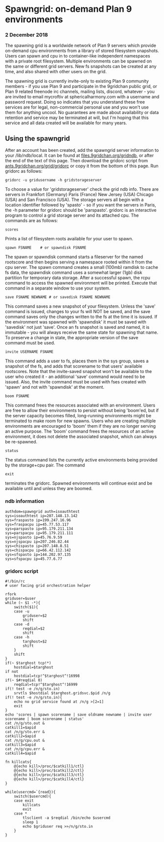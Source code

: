 # Spawngrid: on-demand Plan 9 environments

### 2 December 2018

The spawning grid is a worldwide network of Plan 9 servers which provide on-demand cpu environments from a library of stored filesystem snapshots. Users can spawn and cpu in to container-like independent namespaces with a private root filesystem. Multiple environments can be spawned on the same or different grid servers. New fs snapshots can be created at any time, and also shared with other users on the grid.

The spawning grid is currently invite-only to existing Plan 9 community members - if you use Plan 9 and participate in the 9gridchan public grid, or Plan 9 related freenode irc channels, mailing lists, discord, whatever - you are invited to email mycroftiv at sphericalharmony.com with a username and password request. Doing so indicates that you understand these free services are for legal, non-commercial personal use and you won't use them for anything uncool. No guarantees are made about availability or data retention and service may be terminated at will, but I'm hoping that this service and all data created will be available for many years.

## Using the spawngrid

After an account has been created, add the spawngrid server information to your /lib/ndb/local. It can be found at [files.9gridchan.org/gridndb](//files.9gridchan.org/gridndb), or after the end of the text of this page. Then download the gridorc script from [ants.9gridchan.org/grid/gridorc](//ants.9gridchan.org/grid/gridorc) or copy it from the bottom of this page. Run gridorc as follows:

	gridorc -u gridusername -h gridstorageserver

To choose a value for 'gridstorageserver' check the grid ndb info. There are servers in Frankfort (Germany) Paris (France) New Jersey (USA) Chicago (USA) and San Francisco (USA). The storage servers all begin with a location identifier followed by 'spasto' - so if you want the servers in Paris, the -h parameter for gridorc should be 'parspasto'. gridorc is an interactive program to control a grid storage server and its attached cpu. The commands are as follows:

	scores

Prints a list of filesystem roots available for your user to spawn.

	spawn FSNAME	# or spawndisk FSNAME

The spawn or spawndisk command starts a fileserver for the named rootscore and then begins serving a namespace rooted within it from the cpu server. The spawn command creates a small (100mb) ramdisk to cache fs data, the spawndisk command uses a somewhat larger (1gb) disk partition for temporary data storage. After a successful spawn, the rcpu command to access the spawned environment will be printed. Execute that command in a separate window to use your system.

	save FSNAME NEWNAME	# or savedisk FSNAME NEWNAME

This command saves a new snapshot of your filesystem. Unless the 'save' command is issued, changes to your fs will NOT be saved, and the save command saves only the changes written to the fs at the time it is issued. If the environment was spawned with 'spawndisk' it must be saved with 'savedisk' not just 'save'. Once an fs snapshot is saved and named, it is immutable - you will always receive the same state for spawning that name. To preserve a change in state, the appropriate version of the save command must be used.

	invite USERNAME FSNAME

This command adds a user to fs, places them in the sys group, saves a snapshot of the fs, and adds that scorename to that users' available rootscores. Note that the invite-saved snapshot won't be available to the user who created it - an additional 'save' command would need to be issued. Also, the invite command must be used with fses created with 'spawn' and not with 'spawndisk' at the moment.

	boom FSNAME

This command frees the resources associated with an environment. Users are free to allow their environments to persist without being 'boom'ed, but if the server capacity becomes filled, long-running environments might be terminated to make room for new spawns. Users who are creating multiple environments are encouraged to 'boom' them if they are no longer serving an active purpose. The 'boom' command frees the resources of an active environment, it does not delete the associated snapshot, which can always be re-spawned.

	status

The status command lists the currently active environments being provided by the storage+cpu pair. The command

	exit

terminates the gridorc. Spawned environments will continue exist and be available until and unless they are boomed.

### ndb information

	authdom=spawngrid auth=isoauthtest
	sys=isoauthtest ip=207.148.13.142
	sys=fraspasto ip=199.247.16.96
	sys=fraspacpu ip=45.77.53.117
	sys=parspasto ip=95.179.211.134
	sys=parspacpu ip=95.179.211.111
	sys=njspasto ip=45.76.9.59
	sys=njspacpu ip=207.246.82.44
	sys=chispasto ip=207.148.8.51
	sys=chispacpu ip=66.42.112.142
	sys=sfspasto ip=144.202.97.135
	sys=sfspacpu ip=45.77.6.77

### gridorc script

	#!/bin/rc
	# user facing grid orchestration helper
	
	rfork
	griduser=$user
	while (~ $1 -*){
		switch($1){
		case -u
			griduser=$2
			shift
		case -d
			reqdial=$2
			shift
		case -h
			targhost=$2
			shift
		}
		shift
	}
	if(~ $targhost tcp!*)
		hostdial=$targhost
	if not
		hostdial=tcp!^$targhost^!16998
	if(~ $#reqdial 0)
		reqdial=tcp!^$targhost^!16999
	if(! test -e /n/g/sto.in)
		srvtls $hostdial $targhost.gridsvc.$pid /n/g
	if(! test -e /n/g/sto.in){
		echo no grid service found at /n/g >[2=1]
		exit
	}
	echo 'scores | spawn scorename | save oldname newname | invite user scorename | boom scorename | status'
	cat /n/g/sto.out &
	catkill1=$apid
	cat /n/g/sto.err &
	catkill2=$apid
	cat /n/g/cpu.out &
	catkill3=$apid
	cat /n/g/cpu.err &
	catkill4=$apid
	
	fn killcats{
		@{echo kill>/proc/$catkill1/ctl}
		@{echo kill>/proc/$catkill2/ctl}
		@{echo kill>/proc/$catkill3/ctl}
		@{echo kill>/proc/$catkill4/ctl}
	}
	
	while(usercmd=`{read}){
		switch($usercmd){
		case exit
			killcats
			exit
		case *
			tlsclient -a $reqdial /bin/echo $usercmd
			sleep 1
			echo $griduser req >>/n/g/sto.in
		}
	}
